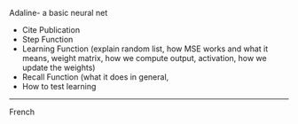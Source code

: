 Adaline- a basic neural net
- Cite Publication
- Step Function
- Learning Function (explain random list, how MSE works and what it means, weight matrix, how we compute output, activation, how we update the weights)
- Recall Function (what it does in general, 
- How to test learning






-------

French
